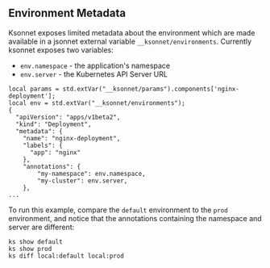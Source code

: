 ## Environment Metadata

Ksonnet exposes limited metadata about the environment which are made available in a jsonnet
external variable `__ksonnet/environments`. Currently ksonnet exposes two variables:
* `env.namespace` - the application's namespace
* `env.server` - the Kubernetes API Server URL

```
local params = std.extVar("__ksonnet/params").components['nginx-deployment'];
local env = std.extVar("__ksonnet/environments");
{
  "apiVersion": "apps/v1beta2",
  "kind": "Deployment",
  "metadata": {
    "name": "nginx-deployment",
    "labels": {
      "app": "nginx"
    },
    "annotations": {
        "my-namespace": env.namespace,
        "my-cluster": env.server,
    },
...
```

To run this example, compare the `default` environment to the `prod` environment, and notice that
the annotations containing the namespace and server are different:
```
ks show default
ks show prod
ks diff local:default local:prod
```